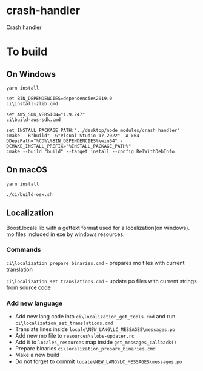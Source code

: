 # crash-handler
Crash handler 

# To build 
## On Windows 
```
yarn install

set BIN_DEPENDENCIES=dependencies2019.0
ci\install-zlib.cmd

set AWS_SDK_VERSION="1.9.247"
ci\build-aws-sdk.cmd

set INSTALL_PACKAGE_PATH:"../desktop/node_modules/crash_handler"
cmake  -B"build" -G"Visual Studio 17 2022" -A x64 -DDepsPath="%CD%\%BIN_DEPENDENCIES%\win64" -DCMAKE_INSTALL_PREFIX="%INSTALL_PACKAGE_PATH%"
cmake --build "build" --target install --config RelWithDebInfo
```

## On macOS
```
yarn install 

./ci/build-osx.sh
```

## Localization
Boost.locale lib with a gettext format used for a localization(on windows). 
mo files included in exe by windows resources. 
### Commands 

`ci\localization_prepare_binaries.cmd` - prepares mo files with current translation 

`ci\localization_set_translations.cmd` - update po files with current strings from source code 

### Add new language 

* Add new lang code into `ci\localization_get_tools.cmd` and run `ci\localization_set_translations.cmd`
* Translate lines inside `locale\NEW_LANG\LC_MESSAGES\messages.po`
* Add new mo file to `resources\slobs-updater.rc`
* Add it to `locales_resources` map inside `get_messages_callback()`
* Prepare binaries `ci\localization_prepare_binaries.cmd`
* Make a new build 
* Do not forget to commit `locale\NEW_LANG\LC_MESSAGES\messages.po`